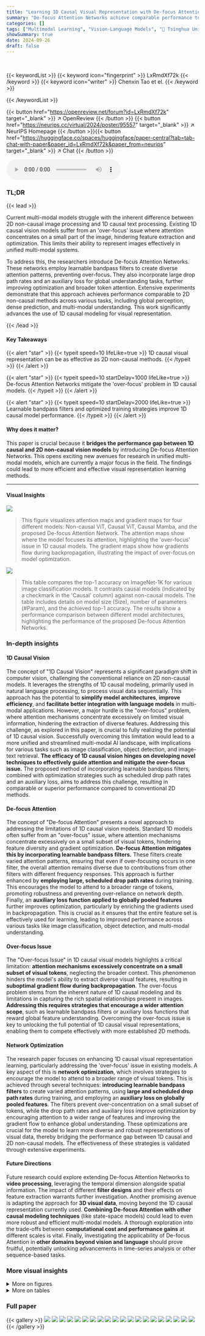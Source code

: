 ```yaml
---
title: "Learning 1D Causal Visual Representation with De-focus Attention Networks"
summary: "De-focus Attention Networks achieve comparable performance to 2D non-causal models using 1D causal visual representation, solving the 'over-focus' issue in existing 1D causal vision models."
categories: []
tags: ["Multimodal Learning", "Vision-Language Models", "🏢 Tsinghua University",]
showSummary: true
date: 2024-09-26
draft: false
---
```


<br>

{{< keywordList >}}
{{< keyword icon="fingerprint" >}} LxRmdXf72k {{< /keyword >}}
{{< keyword icon="writer" >}} Chenxin Tao et el. {{< /keyword >}}
 
{{< /keywordList >}}

{{< button href="https://openreview.net/forum?id=LxRmdXf72k" target="_blank" >}}
↗ OpenReview
{{< /button >}}
{{< button href="https://neurips.cc/virtual/2024/poster/95557" target="_blank" >}}
↗ NeurIPS Homepage
{{< /button >}}{{< button href="https://huggingface.co/spaces/huggingface/paper-central?tab=tab-chat-with-paper&paper_id=LxRmdXf72k&paper_from=neurips" target="_blank" >}}
↗ Chat
{{< /button >}}



<audio controls>
    <source src="https://ai-paper-reviewer.com/LxRmdXf72k/podcast.wav" type="audio/wav">
    Your browser does not support the audio element.
</audio>


### TL;DR


{{< lead >}}

Current multi-modal models struggle with the inherent difference between 2D non-causal image processing and 1D causal text processing.  Existing 1D causal vision models suffer from an 'over-focus' issue where attention concentrates on a small part of the image, hindering feature extraction and optimization.  This limits their ability to represent images effectively in unified multi-modal systems.



To address this, the researchers introduce De-focus Attention Networks. These networks employ learnable bandpass filters to create diverse attention patterns, preventing over-focus. They also incorporate large drop path rates and an auxiliary loss for global understanding tasks, further improving optimization and broader token attention.  Extensive experiments demonstrate that this approach achieves performance comparable to 2D non-causal methods across various tasks, including global perception, dense prediction, and multi-modal understanding.  This work significantly advances the use of 1D causal modeling for visual representation.

{{< /lead >}}


#### Key Takeaways

{{< alert "star" >}}
{{< typeit speed=10 lifeLike=true >}} 1D causal visual representation can be as effective as 2D non-causal methods. {{< /typeit >}}
{{< /alert >}}

{{< alert "star" >}}
{{< typeit speed=10 startDelay=1000 lifeLike=true >}} De-focus Attention Networks mitigate the 'over-focus' problem in 1D causal models. {{< /typeit >}}
{{< /alert >}}

{{< alert "star" >}}
{{< typeit speed=10 startDelay=2000 lifeLike=true >}} Learnable bandpass filters and optimized training strategies improve 1D causal model performance. {{< /typeit >}}
{{< /alert >}}

#### Why does it matter?
This paper is crucial because it **bridges the performance gap between 1D causal and 2D non-causal vision models** by introducing De-focus Attention Networks.  This opens exciting new avenues for research in unified multi-modal models, which are currently a major focus in the field. The findings could lead to more efficient and effective visual representation learning methods.

------
#### Visual Insights



![](https://ai-paper-reviewer.com/LxRmdXf72k/figures_1_1.jpg)

> This figure visualizes attention maps and gradient maps for four different models: Non-causal ViT, Causal ViT, Causal Mamba, and the proposed De-focus Attention Network.  The attention maps show where the model focuses its attention, highlighting the 'over-focus' issue in 1D causal models. The gradient maps show how gradients flow during backpropagation, illustrating the impact of over-focus on model optimization.





![](https://ai-paper-reviewer.com/LxRmdXf72k/tables_6_1.jpg)

> This table compares the top-1 accuracy on ImageNet-1K for various image classification models.  It contrasts causal models (indicated by a checkmark in the 'Causal' column) against non-causal models.  The table includes details on model size (Size), number of parameters (#Param), and the achieved top-1 accuracy.  The results show a performance comparison between different model architectures, highlighting the performance of the proposed De-focus Attention Networks.





### In-depth insights


#### 1D Causal Vision
The concept of "1D Causal Vision" represents a significant paradigm shift in computer vision, challenging the conventional reliance on 2D non-causal models.  It leverages the strengths of 1D causal modeling, primarily used in natural language processing, to process visual data sequentially. This approach has the potential to **simplify model architectures**, **improve efficiency**, and **facilitate better integration with language models** in multi-modal applications.  However, a major hurdle is the "over-focus" problem, where attention mechanisms concentrate excessively on limited visual information, hindering the extraction of diverse features.  Addressing this challenge, as explored in this paper, is crucial to fully realizing the potential of 1D causal vision.  Successfully overcoming this limitation would lead to a more unified and streamlined multi-modal AI landscape, with implications for various tasks such as image classification, object detection, and image-text retrieval.  **The efficacy of 1D causal vision hinges on developing novel techniques to effectively guide attention and mitigate the over-focus issue.** The proposed method of incorporating learnable bandpass filters, combined with optimization strategies such as scheduled drop path rates and an auxiliary loss, aims to address this challenge, resulting in comparable or superior performance compared to conventional 2D methods.

#### De-focus Attention
The concept of "De-focus Attention" presents a novel approach to addressing the limitations of 1D causal vision models.  Standard 1D models often suffer from an "over-focus" issue, where attention mechanisms concentrate excessively on a small subset of visual tokens, hindering feature diversity and gradient optimization. **De-focus Attention mitigates this by incorporating learnable bandpass filters.** These filters create varied attention patterns, ensuring that even if over-focusing occurs in one filter, the overall attention remains diverse due to contributions from other filters with different frequency responses.  This approach is further enhanced by **employing large, scheduled drop path rates** during training.  This encourages the model to attend to a broader range of tokens, promoting robustness and preventing over-reliance on network depth.  Finally, an **auxiliary loss function applied to globally pooled features** further improves optimization, particularly by enriching the gradients used in backpropagation. This is crucial as it ensures that the entire feature set is effectively used for learning, leading to improved performance across various tasks like image classification, object detection, and multi-modal understanding.

#### Over-focus Issue
The "Over-focus Issue" in 1D causal visual models highlights a critical limitation: **attention mechanisms excessively concentrate on a small subset of visual tokens**, neglecting the broader context. This phenomenon hinders the model's ability to extract diverse visual features, resulting in **suboptimal gradient flow during backpropagation**.  The over-focus problem stems from the inherent nature of 1D causal modeling and its limitations in capturing the rich spatial relationships present in images.  **Addressing this requires strategies that encourage a wider attention scope**, such as learnable bandpass filters or auxiliary loss functions that reward global feature understanding.  Overcoming the over-focus issue is key to unlocking the full potential of 1D causal visual representations, enabling them to compete effectively with more established 2D methods.

#### Network Optimization
The research paper focuses on enhancing 1D causal visual representation learning, particularly addressing the 'over-focus' issue in existing models.  A key aspect of this is **network optimization**, which involves strategies to encourage the model to attend to a broader range of visual tokens. This is achieved through several techniques: **introducing learnable bandpass filters** to create varied attention patterns, using **large and scheduled drop path rates** during training, and employing an **auxiliary loss on globally pooled features**.  The filters prevent over-concentration on a small subset of tokens, while the drop path rates and auxiliary loss improve optimization by encouraging attention to a wider range of features and improving the gradient flow to enhance global understanding.  These optimizations are crucial for the model to learn more diverse and robust representations of visual data, thereby bridging the performance gap between 1D causal and 2D non-causal models. The effectiveness of these strategies is validated through extensive experiments.

#### Future Directions
Future research could explore extending De-focus Attention Networks to **video processing**, leveraging the temporal dimension alongside spatial information.  The impact of different **filter designs** and their effects on feature extraction warrants further investigation.  Another promising avenue is adapting the approach for **3D visual data**, moving beyond the 1D causal representation currently used. **Combining De-focus Attention with other causal modeling techniques** (like state-space models) could lead to even more robust and efficient multi-modal models. A thorough exploration into the trade-offs between **computational cost and performance gains** at different scales is vital. Finally, investigating the applicability of De-focus Attention in **other domains beyond vision and language** should prove fruitful, potentially unlocking advancements in time-series analysis or other sequence-based tasks.


### More visual insights

<details>
<summary>More on figures
</summary>


![](https://ai-paper-reviewer.com/LxRmdXf72k/figures_5_1.jpg)

> The figure illustrates the architecture of the De-focus Attention Network. The left part shows the detailed architecture of a De-focus Causal Attention Block, highlighting the learnable bandpass filter and its components (learnable decay, learnable RoPE, and projection layer). The right part shows the overall network architecture, indicating the sequence of De-focus Causal Attention Blocks, drop path mechanism, average pooling, and the auxiliary loss used for optimization. It explains how the learnable bandpass filter, drop path, and auxiliary loss work together in the 1D causal visual representation learning.


![](https://ai-paper-reviewer.com/LxRmdXf72k/figures_14_1.jpg)

> This figure visualizes the attention maps and gradient maps from the 11th layer of ViT and the 22nd layer of Mamba models.  It compares the attention and gradient patterns of a non-causal ViT, a causal ViT, a causal Mamba, and the proposed De-focus Attention Network. Brighter colors in the attention maps indicate stronger attention weights, while redder colors in the gradient maps represent larger gradient norms. The visualization highlights the 'over-focus' issue in 1D causal models, where attention concentrates on a small subset of visual tokens.


![](https://ai-paper-reviewer.com/LxRmdXf72k/figures_15_1.jpg)

> The figure visualizes the attention maps and gradient maps of four different models: non-causal ViT, causal ViT, causal Mamba, and the proposed De-focus Attention Network.  It highlights the 'over-focus' issue in 1D causal models, where attention concentrates on a small portion of visual tokens, hindering feature extraction and gradient optimization. The De-focus Network addresses this by creating diverse attention patterns. The visualizations show that the proposed model has a more balanced distribution of attention and gradients across image tokens.


![](https://ai-paper-reviewer.com/LxRmdXf72k/figures_15_2.jpg)

> This figure visualizes the attention maps and gradient maps of different vision models, including non-causal and causal versions of Vision Transformers (ViTs) and Mamba models.  It highlights the 'over-focus' issue in 1D causal models, where attention concentrates on a small portion of visual tokens, and gradients are not effectively distributed. The De-focus Attention Network is shown to have a more balanced attention and gradient distribution.


![](https://ai-paper-reviewer.com/LxRmdXf72k/figures_17_1.jpg)

> This figure illustrates how image patches are divided into sections and then rearranged before being fed into the model. The original image is divided into smaller 2x2 sections.  These sections are then scanned in a specific order (shown in the figure) and concatenated into a single sequence for processing by the 1D causal model.  This rearrangement is done to address the challenges of processing 2D images with a 1D causal model and improves performance on object detection tasks.


</details>




<details>
<summary>More on tables
</summary>


![](https://ai-paper-reviewer.com/LxRmdXf72k/tables_7_1.jpg)
> This table presents the results of object detection experiments conducted on the COCO dataset using the DINO detector.  Different models, including ResNet-50, DeiT-Base, and De-focus Mamba-Base, are evaluated. The table shows the performance metrics (APbox, AP50, AP75) for each model trained for 12 and 36 epochs. The results demonstrate the superior performance of De-focus Mamba-Base compared to other models.

![](https://ai-paper-reviewer.com/LxRmdXf72k/tables_7_2.jpg)
> This table presents the results of zero-shot image classification on the ImageNet dataset using various CLIP pre-trained models.  It compares the top-1 accuracy achieved by OpenAI CLIP, OpenCLIP, and the proposed De-focus Mamba model. The table highlights the performance of the De-focus Mamba model in comparison to existing state-of-the-art models, showcasing its competitive performance in zero-shot image classification.

![](https://ai-paper-reviewer.com/LxRmdXf72k/tables_7_3.jpg)
> This table presents the results of image-text retrieval on the COCO dataset using CLIP pre-trained models.  It compares the performance of OpenAI CLIP-Base/32, OpenCLIP-Base/32, and the De-focus Mamba-Base/32 model across various recall metrics (@1, @5, @10) for both image retrieval and text retrieval.  The table shows that the De-focus model shows comparable performance to state-of-the-art non-causal models.

![](https://ai-paper-reviewer.com/LxRmdXf72k/tables_8_1.jpg)
> This table compares the top-1 accuracy of various causal and non-causal attention models on the ImageNet-1K dataset.  It shows the model size (#Param), the image resolution used (Size), and the resulting Top-1 accuracy.  The table includes both small and base versions of DeiT, Mamba, and Vision RWKV, along with the De-focus attention network proposed in the paper.  The results demonstrate the De-focus network's ability to achieve comparable or superior performance to 2D non-causal models.

![](https://ai-paper-reviewer.com/LxRmdXf72k/tables_14_1.jpg)
> This table compares the top-1 accuracy of various causal and non-causal models on the ImageNet-1K dataset for image classification.  It shows the model name, whether it uses causal attention, the model size, the number of parameters, and the achieved top-1 accuracy.  The comparison highlights the performance of the proposed De-focus Attention Networks against existing causal and non-causal methods.

![](https://ai-paper-reviewer.com/LxRmdXf72k/tables_17_1.jpg)
> This table compares the top-1 accuracy of various causal and non-causal models on the ImageNet-1K dataset.  It shows the impact of using causal attention mechanisms (with and without the proposed De-focus Attention Network) on model performance across different model sizes (small, base, large).  The results highlight the effectiveness of the proposed method in bridging the performance gap between 1D causal and 2D non-causal vision models.

![](https://ai-paper-reviewer.com/LxRmdXf72k/tables_18_1.jpg)
> This table presents the results of object detection experiments conducted on the MS COCO dataset using the DINO detector.  Different models are compared based on their performance across various metrics (APbox, AP50, AP75, and AP) and with two different training durations (12 and 36 epochs). The models include ResNet-50, DeiT-Base, De-focus ViT-Base, and De-focus Mamba-Base.  The data shows how the De-focus models compare to standard models in object detection.

![](https://ai-paper-reviewer.com/LxRmdXf72k/tables_18_2.jpg)
> This table compares the top-1 accuracy of various causal and non-causal attention models on the ImageNet-1K image classification benchmark.  It shows the model name, whether it uses causal attention, the model size, the number of parameters, and the achieved top-1 accuracy.  The results demonstrate the performance of the proposed De-focus Attention Networks in comparison to existing causal and non-causal models.

![](https://ai-paper-reviewer.com/LxRmdXf72k/tables_18_3.jpg)
> This table compares the top-1 accuracy of various causal and non-causal vision models on the ImageNet-1K image classification benchmark.  It showcases the performance of different model sizes (small, base, large) including DeiT, Mamba, Vision Mamba, Vision RWKV and the proposed De-focus Attention Networks (applied to ViT, RetNet, and Mamba). The table highlights the impact of the proposed De-focus attention mechanism on improving the accuracy of 1D causal models, demonstrating their competitiveness against traditional 2D non-causal approaches.

![](https://ai-paper-reviewer.com/LxRmdXf72k/tables_18_4.jpg)
> This table compares the top-1 accuracy of various causal and non-causal attention models on the ImageNet-1K dataset.  It shows the model size, number of parameters, and top-1 accuracy for each model.  The table highlights the performance of De-focus attention networks in comparison to other causal and non-causal models, demonstrating their improved accuracy.

</details>




### Full paper

{{< gallery >}}
<img src="https://ai-paper-reviewer.com/LxRmdXf72k/1.png" class="grid-w50 md:grid-w33 xl:grid-w25" />
<img src="https://ai-paper-reviewer.com/LxRmdXf72k/2.png" class="grid-w50 md:grid-w33 xl:grid-w25" />
<img src="https://ai-paper-reviewer.com/LxRmdXf72k/3.png" class="grid-w50 md:grid-w33 xl:grid-w25" />
<img src="https://ai-paper-reviewer.com/LxRmdXf72k/4.png" class="grid-w50 md:grid-w33 xl:grid-w25" />
<img src="https://ai-paper-reviewer.com/LxRmdXf72k/5.png" class="grid-w50 md:grid-w33 xl:grid-w25" />
<img src="https://ai-paper-reviewer.com/LxRmdXf72k/6.png" class="grid-w50 md:grid-w33 xl:grid-w25" />
<img src="https://ai-paper-reviewer.com/LxRmdXf72k/7.png" class="grid-w50 md:grid-w33 xl:grid-w25" />
<img src="https://ai-paper-reviewer.com/LxRmdXf72k/8.png" class="grid-w50 md:grid-w33 xl:grid-w25" />
<img src="https://ai-paper-reviewer.com/LxRmdXf72k/9.png" class="grid-w50 md:grid-w33 xl:grid-w25" />
<img src="https://ai-paper-reviewer.com/LxRmdXf72k/10.png" class="grid-w50 md:grid-w33 xl:grid-w25" />
<img src="https://ai-paper-reviewer.com/LxRmdXf72k/11.png" class="grid-w50 md:grid-w33 xl:grid-w25" />
<img src="https://ai-paper-reviewer.com/LxRmdXf72k/12.png" class="grid-w50 md:grid-w33 xl:grid-w25" />
<img src="https://ai-paper-reviewer.com/LxRmdXf72k/13.png" class="grid-w50 md:grid-w33 xl:grid-w25" />
<img src="https://ai-paper-reviewer.com/LxRmdXf72k/14.png" class="grid-w50 md:grid-w33 xl:grid-w25" />
<img src="https://ai-paper-reviewer.com/LxRmdXf72k/15.png" class="grid-w50 md:grid-w33 xl:grid-w25" />
<img src="https://ai-paper-reviewer.com/LxRmdXf72k/16.png" class="grid-w50 md:grid-w33 xl:grid-w25" />
<img src="https://ai-paper-reviewer.com/LxRmdXf72k/17.png" class="grid-w50 md:grid-w33 xl:grid-w25" />
<img src="https://ai-paper-reviewer.com/LxRmdXf72k/18.png" class="grid-w50 md:grid-w33 xl:grid-w25" />
<img src="https://ai-paper-reviewer.com/LxRmdXf72k/19.png" class="grid-w50 md:grid-w33 xl:grid-w25" />
<img src="https://ai-paper-reviewer.com/LxRmdXf72k/20.png" class="grid-w50 md:grid-w33 xl:grid-w25" />
{{< /gallery >}}